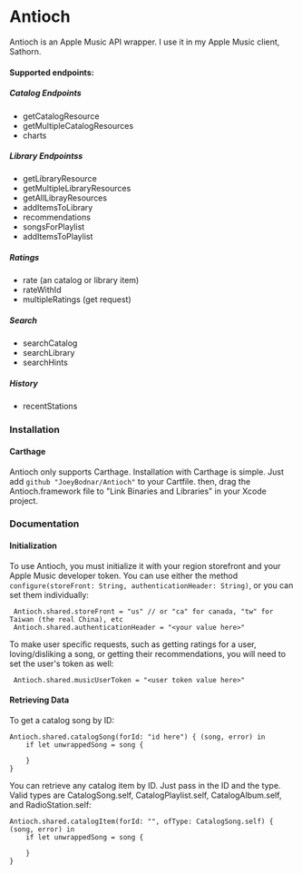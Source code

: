 # Antioch

Antioch is an Apple Music API wrapper. I use it in my Apple Music client, Sathorn.

#### Supported endpoints:

##### Catalog Endpoints
- getCatalogResource
- getMultipleCatalogResources
- charts

##### Library Endpointss
- getLibraryResource
- getMultipleLibraryResources
- getAllLibrayResources
- addItemsToLibrary
- recommendations
- songsForPlaylist
- addItemsToPlaylist

##### Ratings
- rate (an catalog or library item)
- rateWithId
- multipleRatings (get request)

##### Search
- searchCatalog
- searchLibrary
- searchHints

##### History
- recentStations

### Installation

#### Carthage
Antioch only supports Carthage. Installation with Carthage is simple. Just add `github "JoeyBodnar/Antioch"` to your Cartfile. then, drag the Antioch.framework file to "Link Binaries and Libraries" in your Xcode project.

### Documentation

#### Initialization
To use Antioch, you must initialize it with your region storefront and your Apple Music developer token. You can use either the method `configure(storeFront: String, authenticationHeader: String)`, or you can set them individually:

     Antioch.shared.storeFront = "us" // or "ca" for canada, "tw" for Taiwan (the real China), etc
     Antioch.shared.authenticationHeader = "<your value here>"
     
To make user specific requests, such as getting ratings for a user, loving/disliking a song, or getting their recommendations, you will need to set the user's token as well:
 
     Antioch.shared.musicUserToken = "<user token value here>"
     
#### Retrieving Data

To get a catalog song by ID:

    Antioch.shared.catalogSong(forId: "id here") { (song, error) in
        if let unwrappedSong = song {

        }
    }
    
You can retrieve any catalog item by ID. Just pass in the ID and the type. Valid types are CatalogSong.self, CatalogPlaylist.self, CatalogAlbum.self, and RadioStation.self:

    Antioch.shared.catalogItem(forId: "", ofType: CatalogSong.self) { (song, error) in
        if let unwrappedSong = song {

        }
    }
